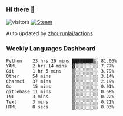 ### Hi there 👋

![visitors](https://visitor-badge.glitch.me/badge?page_id=zhourunlai)
[![Steam](https://img.shields.io/badge/dynamic/json?label=Steam&query=%24.data.totalSubs&url=https%3A%2F%2Fapi.spencerwoo.com%2Fsubstats%2F%3Fsource%3DsteamGames%26queryKey%3D76561198285156854&suffix=%20Games&logo=steam&labelColor=134375&color=0b1a37&longCache=true)](http://steamcommunity.com/profiles/76561198285156854)

Auto updated by <a href="https://github.com/zhourunlai/zhourunlai/actions" target="_blank">zhourunlai/actions</a>

### Weekly Languages Dashboard

<!--PART:wakatime-->
```text
Python    23 hrs 20 mins ████████▒░ 81.06%
YAML      2 hrs 14 mins  ▓░░░░░░░░░ 7.77%
Git       1 hr 5 mins    ▒░░░░░░░░░ 3.79%
Other     54 mins        ▒░░░░░░░░░ 3.14%
Charmci   37 mins        ▒░░░░░░░░░ 2.19%
Go        15 mins        ▒░░░░░░░░░ 0.91%
gitrebase 11 mins        ▒░░░░░░░░░ 0.68%
INI       3 mins         ▒░░░░░░░░░ 0.22%
Text      3 mins         ▒░░░░░░░░░ 0.21%
HTML      0 secs         ▒░░░░░░░░░ 0.03%
```
<!--PART:wakatime-->
